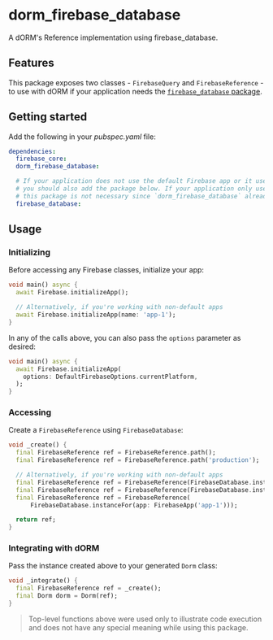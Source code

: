 # dorm_firebase_database

A dORM's Reference implementation using firebase_database.

## Features

This package exposes two classes - `FirebaseQuery` and `FirebaseReference` - to use with dORM if
your application needs the [`firebase_database` package](https://pub.dev/packages/firebase_database).

## Getting started

Add the following in your *pubspec.yaml* file:

```yaml
dependencies:
  firebase_core:
  dorm_firebase_database:

  # If your application does not use the default Firebase app or it uses more than one Firebase app,
  # you should also add the package below. If your application only uses the default Firebase app,
  # this package is not necessary since `dorm_firebase_database` already handles it. 
  firebase_database:
```

## Usage

### Initializing

Before accessing any Firebase classes, initialize your app:

```dart
void main() async {
  await Firebase.initializeApp();

  // Alternatively, if you're working with non-default apps
  await Firebase.initializeApp(name: 'app-1');
}
```

In any of the calls above, you can also pass the `options` parameter as desired:

```dart
void main() async {
  await Firebase.initializeApp(
    options: DefaultFirebaseOptions.currentPlatform,
  );
}
```

### Accessing

Create a `FirebaseReference` using `FirebaseDatabase`:

```dart
void _create() {
  final FirebaseReference ref = FirebaseReference.path();
  final FirebaseReference ref = FirebaseReference.path('production');

  // Alternatively, if you're working with non-default apps
  final FirebaseReference ref = FirebaseReference(FirebaseDatabase.instance.ref());
  final FirebaseReference ref = FirebaseReference(FirebaseDatabase.instance.ref('production'));
  final FirebaseReference ref = FirebaseReference(
      FirebaseDatabase.instanceFor(app: FirebaseApp('app-1')));

  return ref;
}
```

### Integrating with dORM

Pass the instance created above to your generated `Dorm` class:

```dart
void _integrate() {
  final FirebaseReference ref = _create();
  final Dorm dorm = Dorm(ref);
}
```

> Top-level functions above were used only to illustrate code execution and does not have any
> special meaning while using this package.
